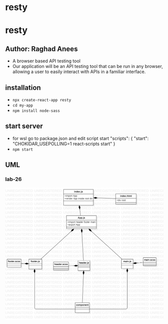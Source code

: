 # resty

# resty
## Author: Raghad Anees

- A browser based API testing tool
- Our application will be an API testing tool that can be run in any browser, allowing a user to easily interact with APIs in a familiar interface.

## installation 
- `npx create-react-app resty`
- `cd my-app`
- `npm install node-sass` 

## start server 
- for wsl go to package.json and edit script start
"scripts": {
    "start": "CHOKIDAR_USEPOLLING=1 react-scripts start"
}
- `npm start`
## UML
### lab-26
![UML](/assets/lab26.png)


